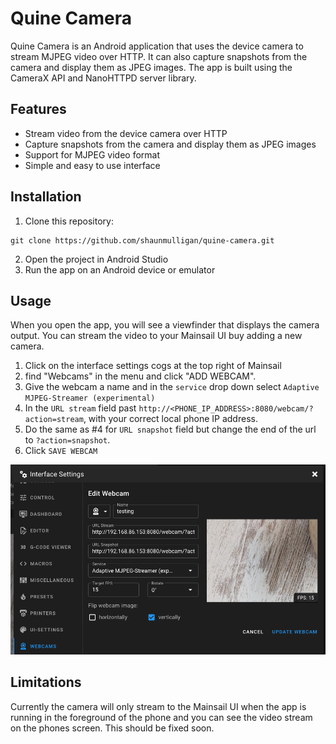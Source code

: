 # Quine Camera
Quine Camera is an Android application that uses the device camera to stream MJPEG video over HTTP. It can also capture snapshots from the camera and display them as JPEG images. The app is built using the CameraX API and NanoHTTPD server library.

## Features
- Stream video from the device camera over HTTP
- Capture snapshots from the camera and display them as JPEG images
- Support for MJPEG video format
- Simple and easy to use interface
## Installation
1. Clone this repository: 
```
git clone https://github.com/shaunmulligan/quine-camera.git
```
2. Open the project in Android Studio
3. Run the app on an Android device or emulator

## Usage
When you open the app, you will see a viewfinder that displays the camera output. You can stream the video to your Mainsail UI buy adding a new camera. 
1. Click on the interface settings cogs at the top right of Mainsail
2. find "Webcams" in the menu and click "ADD WEBCAM".
3. Give the webcam a name and in the `service` drop down select `Adaptive MJPEG-Streamer (experimental)`
4. In the `URL stream` field past `http://<PHONE_IP_ADDRESS>:8080/webcam/?action=stream`, with your correct local phone IP address.
5. Do the same as #4 for `URL snapshot` field but change the end of the url to `?action=snapshot`.
6. Click `SAVE WEBCAM`

![Alt text](images/mainsail-quine-setup.png?raw=true "Mainsail Webcam Setup")

## Limitations
Currently the camera will only stream to the Mainsail UI when the app is running in the foreground of the phone and you can see the video stream on the phones screen. This should be fixed soon.
